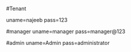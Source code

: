 
#Tenant

uname=najeeb
pass=123

#manager
uname=manager
pass=manager@123

#admin
uname=Admin
pass=administrator
